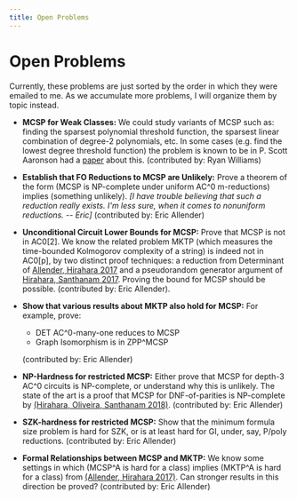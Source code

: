 ```yaml
---
title: Open Problems
---
```


# Open Problems

Currently, these problems are just sorted by the order in which they
were emailed to me. As we accumulate more problems, I will organize
them by topic instead.

- **MCSP for Weak Classes:** We could study variants of MCSP such as:
  finding the sparsest polynomial threshold function, the sparsest
  linear combination of degree-2 polynomials, etc. In some cases
  (e.g. find the lowest degree threshold function) the problem is
  known to be in P. Scott Aaronson had a
  [paper](https://arxiv.org/abs/cs/0107010) about this. (contributed
  by: Ryan Williams)

- **Establish that FO Reductions to MCSP are Unlikely:** Prove a
  theorem of the form (MCSP is NP-complete under uniform AC^0
  m-reductions) implies (something unlikely). _[I have trouble
  believing that such a reduction really exists.  I'm less sure, when
  it comes to nonuniform reductions. -- Eric]_ (contributed by: Eric
  Allender)

- **Unconditional Circuit Lower Bounds for MCSP:** Prove that MCSP is
  not in AC0[2]. We know the related problem MKTP (which measures the
  time-bounded Kolmogorov complexity of a string) is indeed not in
  AC0[p], by two distinct proof techniques: a reduction from
  Determinant of [Allender, Hirahara 2017][AH17] and a pseudorandom
  generator argument of [Hirahara, Santhanam 2017][HS17]. Proving the
  bound for MCSP should be possible. (contributed by: Eric Allender).

- **Show that various results about MKTP also hold for MCSP:** For
  example, prove:
	- DET AC^0-many-one reduces to MCSP
	- Graph Isomorphism is in ZPP^MCSP
	
	(contributed by: Eric Allender)

- **NP-Hardness for restricted MCSP:** Either prove that MCSP for
  depth-3 AC^0 circuits is NP-complete, or understand why this is
  unlikely. The state of the art is a proof that MCSP for
  DNF-of-parities is NP-complete by 
  [(Hirahara, Oliveira, Santhanam 2018)][HOS18]. (contributed by: Eric Allender)

- **SZK-hardness for restricted MCSP:** Show that the minimum formula
  size problem is hard for SZK, or is at least hard for GI, under,
  say, P/poly reductions. (contributed by: Eric Allender)

- **Formal Relationships between MCSP and MKTP:** We know some
  settings in which (MCSP^A is hard for a class) implies (MKTP^A is
  hard for a class) from [(Allender, Hirahara 2017)][AH17b].  Can
  stronger results in this direction be proved? (contributed by: Eric
  Allender)
	

[AH17]: http://drops.dagstuhl.de/opus/volltexte/2017/8063/pdf/LIPIcs-MFCS-2017-54.pdf

[HS17]: http://drops.dagstuhl.de/opus/volltexte/2017/7540/pdf/LIPIcs-CCC-2017-7.pdf

[HOS18]: http://drops.dagstuhl.de/opus/frontdoor.php?source_opus=8883

[AH17b]: http://drops.dagstuhl.de/opus/volltexte/2017/8063/
